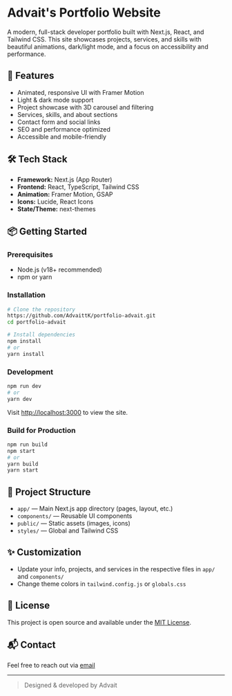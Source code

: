 # Advait's Portfolio Website

A modern, full-stack developer portfolio built with Next.js, React, and Tailwind CSS. This site showcases projects, services, and skills with beautiful animations, dark/light mode, and a focus on accessibility and performance.

## 🚀 Features
- Animated, responsive UI with Framer Motion
- Light & dark mode support
- Project showcase with 3D carousel and filtering
- Services, skills, and about sections
- Contact form and social links
- SEO and performance optimized
- Accessible and mobile-friendly

## 🛠️ Tech Stack
- **Framework:** Next.js (App Router)
- **Frontend:** React, TypeScript, Tailwind CSS
- **Animation:** Framer Motion, GSAP
- **Icons:** Lucide, React Icons
- **State/Theme:** next-themes

## 📦 Getting Started

### Prerequisites
- Node.js (v18+ recommended)
- npm or yarn

### Installation
```bash
# Clone the repository
https://github.com/AdvaittK/portfolio-advait.git
cd portfolio-advait

# Install dependencies
npm install
# or
yarn install
```

### Development
```bash
npm run dev
# or
yarn dev
```
Visit [http://localhost:3000](http://localhost:3000) to view the site.

### Build for Production
```bash
npm run build
npm start
# or
yarn build
yarn start
```

## 📁 Project Structure
- `app/` — Main Next.js app directory (pages, layout, etc.)
- `components/` — Reusable UI components
- `public/` — Static assets (images, icons)
- `styles/` — Global and Tailwind CSS

## ✨ Customization
- Update your info, projects, and services in the respective files in `app/` and `components/`
- Change theme colors in `tailwind.config.js` or `globals.css`

## 📝 License
This project is open source and available under the [MIT License](LICENSE).

## 📬 Contact
Feel free to reach out via [email](mailto:advaitt.dev@gmail.com) 

---

> Designed & developed by Advait 